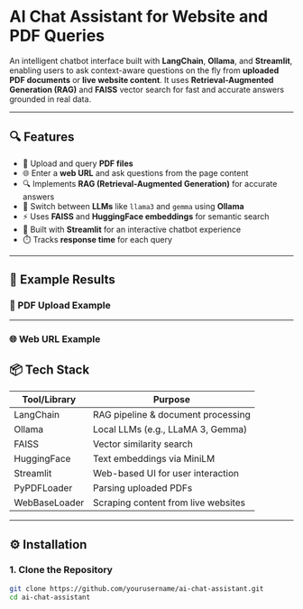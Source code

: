 # AI Chat Assistant for Website and PDF Queries

An intelligent chatbot interface built with **LangChain**, **Ollama**, and **Streamlit**, enabling users to ask context-aware questions on the fly from **uploaded PDF documents** or **live website content**. It uses **Retrieval-Augmented Generation (RAG)** and **FAISS** vector search for fast and accurate answers grounded in real data.

---

## 🔍 Features

- 📄 Upload and query **PDF files**
- 🌐 Enter a **web URL** and ask questions from the page content
- 🔍 Implements **RAG (Retrieval-Augmented Generation)** for accurate answers
- 🧠 Switch between **LLMs** like `llama3` and `gemma` using **Ollama**
- ⚡ Uses **FAISS** and **HuggingFace embeddings** for semantic search
- 💬 Built with **Streamlit** for an interactive chatbot experience
- ⏱️ Tracks **response time** for each query

---
## 🧪 Example Results

### 📄 PDF Upload Example


---

### 🌐 Web URL Example




## 📦 Tech Stack

| Tool/Library       | Purpose                                |
|--------------------|----------------------------------------|
| LangChain          | RAG pipeline & document processing     |
| Ollama             | Local LLMs (e.g., LLaMA 3, Gemma)       |
| FAISS              | Vector similarity search               |
| HuggingFace        | Text embeddings via MiniLM             |
| Streamlit          | Web-based UI for user interaction      |
| PyPDFLoader        | Parsing uploaded PDFs                  |
| WebBaseLoader      | Scraping content from live websites    |

---

## ⚙️ Installation

### 1. Clone the Repository
```bash
git clone https://github.com/yourusername/ai-chat-assistant.git
cd ai-chat-assistant
